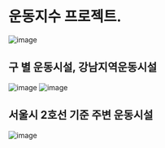 # 운동지수 프로젝트.

![image](https://github.com/dydrb/team_prj/assets/105268330/53cb2926-0069-4a09-9eae-9394f5dbc20f)

## 구 별 운동시설, 강남지역운동시설
![image](https://github.com/dydrb/team_prj/assets/105268330/663efdc3-9a50-453b-aa53-52365d88bec2)
![image](https://github.com/dydrb/team_prj/assets/105268330/b2c88361-da47-4364-b9d9-44c5d56fabe6)

## 서울시 2호선 기준 주변 운동시설
![image](https://github.com/dydrb/team_prj/assets/105268330/921473a6-5e83-42c2-af70-61141ed84532)

